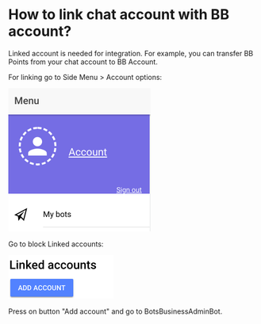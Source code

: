 # How to link chat account with BB account?

Linked account is needed for integration. For example, you can transfer BB Points from your chat account to BB Account.

For linking go to Side Menu &gt; Account options:

![](.gitbook/assets/image%20%2818%29.png)

Go to block Linked accounts:

![](.gitbook/assets/image%20%2828%29.png)

Press on button "Add account" and go to BotsBusinessAdminBot.






